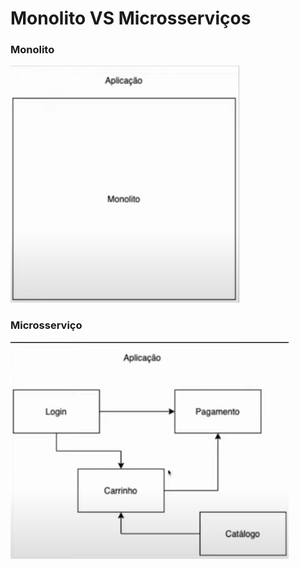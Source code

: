 # Monolito VS Microsserviços

### Monolito

![](./assets/representacao-monolito.png)

### Microsserviço

![](./assets/representacao-microsservico.png)
